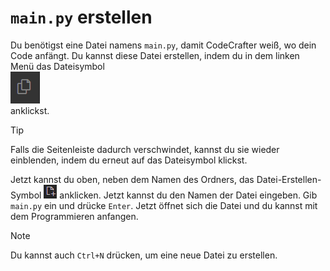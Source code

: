 # `main.py` erstellen

Du benötigst eine Datei namens `main.py`, damit CodeCrafter weiß, wo dein Code anfängt. Du kannst diese Datei erstellen, indem du in dem linken Menü das Dateisymbol  
![Dateisymbol](image.png)  
anklickst. 

> [!TIP]
> Falls die Seitenleiste dadurch verschwindet, kannst du sie wieder einblenden, indem du erneut auf das Dateisymbol klickst.

Jetzt kannst du oben, neben dem Namen des Ordners, das Datei-Erstellen-Symbol ![Datei-Erstellen-Symbol](image-1.png) anklicken. Jetzt kannst du den Namen der Datei eingeben. Gib `main.py` ein und drücke `Enter`. Jetzt öffnet sich die Datei und du kannst mit dem Programmieren anfangen.

> [!NOTE]
> Du kannst auch `Ctrl+N` drücken, um eine neue Datei zu erstellen.

